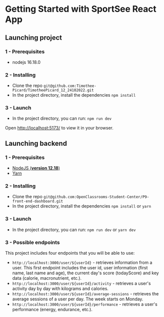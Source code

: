 # Getting Started with SportSee React App


## Launching project

### 1 - Prerequisites
* nodejs 16.18.0

### 2 - Installing

- Clone the repo `git@github.com:Timothee-Picard/TimotheePicard_12_24102022.git`
- In the project directory, install the dependencies `npm install`

### 3 - Launch

- In the project directory, you can run: `npm run dev`

Open [http://localhost:5173/](http://localhost:5173/) to view it in your browser.

## Launching backend

### 1 - Prerequisites

- [NodeJS (**version 12.18**)](https://nodejs.org/en/)
- [Yarn](https://yarnpkg.com/)

### 2 - Installing

- Clone the repo `git@github.com:OpenClassrooms-Student-Center/P9-front-end-dashboard.git`
- In the project directory, install the dependencies `npm install` or `yarn`

### 3 - Launch
- In the project directory, you can run: `npm run dev` or `yarn dev`

### 3 - Possible endpoints

This project includes four endpoints that you will be able to use:

- `http://localhost:3000/user/${userId}` - retrieves information from a user. This first endpoint includes the user id, user information (first name, last name and age), the current day's score (todayScore) and key data (calorie, macronutrient, etc.).
- `http://localhost:3000/user/${userId}/activity` - retrieves a user's activity day by day with kilograms and calories.
- `http://localhost:3000/user/${userId}/average-sessions` - retrieves the average sessions of a user per day. The week starts on Monday.
- `http://localhost:3000/user/${userId}/performance` - retrieves a user's performance (energy, endurance, etc.).


